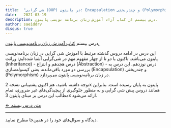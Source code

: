 ```yaml
---
title:  "شی گرایی (OOP) در پایتون: Encapsulation و چندریختی (Polymorphism)"
date:   2021-03-19
description: درس بیستم از کتاب آزاد آموزش زبان برنامه نویسی پایتون.
author: saeiddrv
disqus: true
---
```


درس بیستم [کتاب آموزش زبان برنامه‌نویسی پایتون.](http://coderz.ir/python)

این درس در ادامه دروس گذشته مرتبط با آموزش شی گرایی در زبان برنامه‌نویسی پایتون می‌باشد. تاکنون با دو تا از چهار مفهوم مهم در شی‌گرایی آشنا شده‌ایم: وراثت (Inheritance) - درس هجدهم و انتزاع (Abstraction) - درس نوزدهم. این درس به بررسی دو مورد باقی‌مانده، یعنی کپسوله‌سازی (Encapsulation) و چندریختی (Polymorphism) در زبان برنامه‌نویسی پایتون می‌پردازد.

توجه داشته باشید، هم اکنون پشتیبانی نسخه 2x پایتون به پایان رسیده است. بنابراین همانند دروس پیش شی گرایی و به منظور جلوگیری از پیچیدگی‌های غیر ضروری، تمام مطالب این درس بر مبنای پایتون 3x ارائه می‌شود.


[← متن درس بیستم](https://python.coderz.ir/lessons/l20.html)



---

دیدگاه و سوال‌های خود را در همین‌جا مطرح نمایید.
